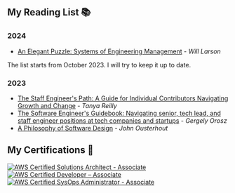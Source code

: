 ## My Reading List 📚
### 2024
- [An Elegant Puzzle: Systems of Engineering Management](https://a.co/d/fPFmqR1) - *Will Larson*

The list starts from October 2023. I will try to keep it up to date.
### 2023
- [The Staff Engineer's Path: A Guide for Individual Contributors Navigating Growth and Change](https://a.co/d/5SJdj7b) - *Tanya Reilly*
- [The Software Engineer's Guidebook: Navigating senior, tech lead, and staff engineer positions at tech companies and startups](https://a.co/d/gtJkU63) - *Gergely Orosz*
- [A Philosophy of Software Design](https://a.co/d/fW2mRDM) - *John Ousterhout*

## My Certifications 🌱

[![AWS Certified Solutions Architect - Associate](https://images.credly.com/size/200x200/images/0e284c3f-5164-4b21-8660-0d84737941bc/image.png)](https://www.credly.com/badges/24bba1ee-6f53-42d0-8906-9426ce158bcc "AWS Certified Solutions Architect - Associate")
[![AWS Certified Developer – Associate](https://images.credly.com/size/200x200/images/b9feab85-1a43-4f6c-99a5-631b88d5461b/image.png)](https://www.credly.com/badges/d4ca54d7-775f-4913-91cd-234fb9508b50 "AWS Certified Developer – Associate")
[![AWS Certified SysOps Administrator - Associate](https://images.credly.com/size/200x200/images/f0d3fbb9-bfa7-4017-9989-7bde8eaf42b1/image.png)](https://www.credly.com/badges/39e08996-269e-444b-a06d-ba65752cd5fb "AWS Certified SysOps Administrator – Associate")
